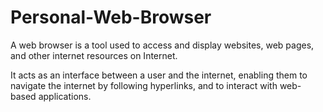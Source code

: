 # Personal-Web-Browser
A web browser is a tool used to access and display websites, web pages, and other internet resources on Internet.
 
 It acts as an interface between a user and the internet, enabling them to navigate the internet by following hyperlinks, and to interact with web-based applications.
